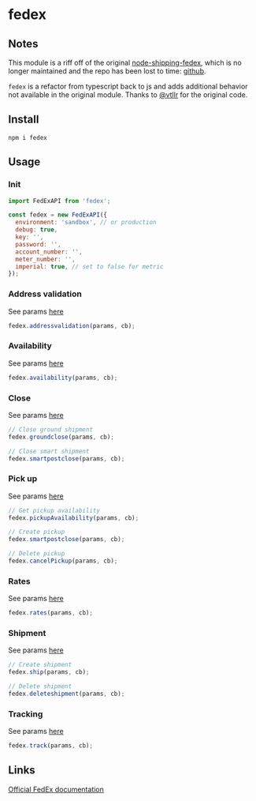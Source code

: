 # fedex

## Notes

This module is a riff off of the original [node-shipping-fedex](https://www.npmjs.com/package/node-shipping-fedex), which is no longer maintained and the repo has been lost to time: [github](https://github.com/vtllr/node-shipping-fedex#readme).

`fedex` is a refactor from typescript back to js and adds additional behavior not available in the original module. Thanks to [@vtllr](https://www.npmjs.com/~vtllr) for the original code.

## Install

```
npm i fedex
```

## Usage

### Init

```js
import FedExAPI from 'fedex';

const fedex = new FedExAPI({
  environment: 'sandbox', // or production
  debug: true,
  key: '',
  password: '',
  account_number: '',
  meter_number: '',
  imperial: true, // set to false for metric
});
```

### Address validation

See params [here](test/utils/address.ts)

```js
fedex.addressvalidation(params, cb);
```

### Availability

See params [here](test/utils/availability.ts)

```js
fedex.availability(params, cb);
```

### Close

See params [here](test/utils/close.ts)

```js
// Close ground shipment
fedex.groundclose(params, cb);

// Close smart shipment
fedex.smartpostclose(params, cb);
```

### Pick up

See params [here](test/utils/pickup.ts)

```js
// Get pickup availability
fedex.pickupAvailability(params, cb);

// Create pickup
fedex.smartpostclose(params, cb);

// Delete pickup
fedex.cancelPickup(params, cb);
```

### Rates

See params [here](test/utils/rates.ts)

```js
fedex.rates(params, cb);
```

### Shipment

See params [here](test/utils/shipment.ts)

```js
// Create shipment
fedex.ship(params, cb);

// Delete shipment
fedex.deleteshipment(params, cb);
```

### Tracking

See params [here](test/utils/tracking.ts)

```js
fedex.track(params, cb);
```

## Links

[Official FedEx documentation](http://www.fedex.com/us/web-services/)
